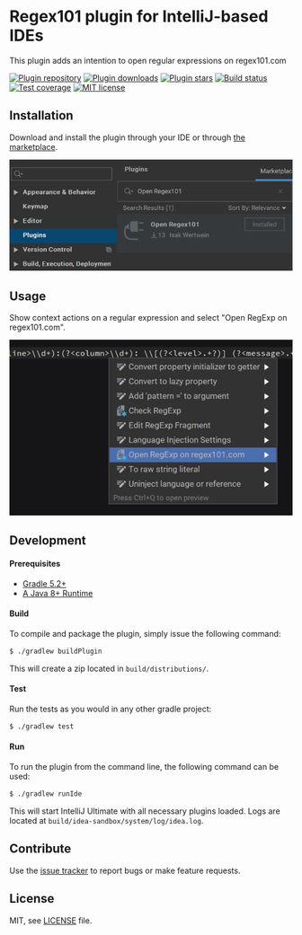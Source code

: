# Regex101 plugin for IntelliJ-based IDEs

This plugin adds an intention to open regular expressions on regex101.com

[![Plugin repository](https://img.shields.io/jetbrains/plugin/v/14461-open-regex101?label=version&style=flat-square)](https://plugins.jetbrains.com/plugin/14461-open-regex101/versions)
[![Plugin downloads](https://img.shields.io/jetbrains/plugin/d/14461-open-regex101?style=flat-square)](https://plugins.jetbrains.com/plugin/14461-open-regex101)
[![Plugin stars](https://img.shields.io/jetbrains/plugin/r/stars/14461-open-regex101?style=flat-square)](https://plugins.jetbrains.com/plugin/14461-open-regex101/reviews)
[![Build status](https://img.shields.io/github/workflow/status/aesy/regex101-intellij/Continous%20Integration?style=flat-square)](https://github.com/aesy/regex101-intellij/actions)
[![Test coverage](https://img.shields.io/codecov/c/github/aesy/regex101-intellij?style=flat-square)](https://codecov.io/github/aesy/regex101-intellij)
[![MIT license](https://img.shields.io/github/license/aesy/regex101-intellij.svg?style=flat-square)](https://github.com/aesy/regex101-intellij/blob/master/LICENSE)

## Installation

Download and install the plugin through your IDE or through [the marketplace](https://plugins.jetbrains.com/plugin/14461-open-regex101).

![Marketplace](./img/installation.png)

## Usage

Show context actions on a regular expression and select "Open RegExp on regex101.com". 

![Context actions](./img/usage.png)

## Development

#### Prerequisites

* [Gradle 5.2+](https://gradle.org/)
* [A Java 8+ Runtime](https://adoptopenjdk.net/)

#### Build

To compile and package the plugin, simply issue the following command:

```sh
$ ./gradlew buildPlugin
```

This will create a zip located in `build/distributions/`.

#### Test

Run the tests as you would in any other gradle project:

```sh
$ ./gradlew test
```

#### Run

To run the plugin from the command line, the following command can be used:

```sh
$ ./gradlew runIde
```

This will start IntelliJ Ultimate with all necessary plugins loaded. Logs are located at 
`build/idea-sandbox/system/log/idea.log`.

## Contribute
Use the [issue tracker](https://github.com/aesy/regex101-intellij/issues) to report bugs or make feature requests. 

## License
MIT, see [LICENSE](/LICENSE) file.
